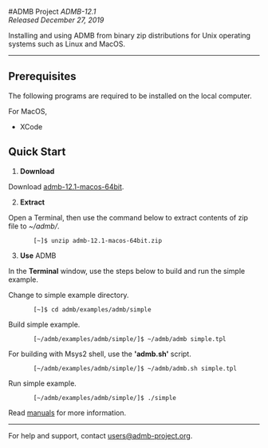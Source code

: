 #ADMB Project
*ADMB-12.1*  
*Released December 27, 2019*  

Installing and using ADMB from binary zip distributions for Unix operating systems such as Linux and MacOS.

---

Prerequisites
-------------

The following programs are required to be installed on the local computer.

For MacOS,

* XCode


Quick Start
-----------

1. **Download**

  Download [admb-12.1-macos-64bit](https://github.com/admb-project/admb/releases/download/admb-12.1/admb-12.1-macos-64bit.zip).

2. **Extract**

  Open a Terminal, then use the command below to extract contents of zip file to _~/admb/_. 

           [~]$ unzip admb-12.1-macos-64bit.zip

3. **Use** ADMB

  In the **Terminal** window, use the steps below to build and run the simple example.

  Change to simple example directory.       

           [~]$ cd admb/examples/admb/simple

  Build simple example.

           [~/admb/examples/admb/simple/]$ ~/admb/admb simple.tpl

  For building with Msys2 shell, use the **'admb.sh'** script.

           [~/admb/examples/admb/simple/]$ ~/admb/admb.sh simple.tpl

  Run simple example.

           [~/admb/examples/admb/simple/]$ ./simple

Read [manuals](https://github.com/admb-project/admb/releases/tag/admb-12.1/) for more information.

--------------------------------------------------------------------------------
For help and support, contact <users@admb-project.org>.
